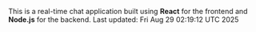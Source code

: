 This is a real-time chat application built using **React** for the frontend and **Node.js** for the backend.
Last updated: Fri Aug 29 02:19:12 UTC 2025
